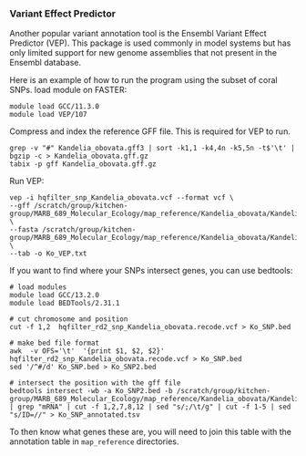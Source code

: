 ### Variant Effect Predictor
Another popular variant annotation tool is the Ensembl Variant Effect Predictor (VEP). This package is used commonly in model systems but has only limited support for new genome assemblies that not present in the Ensembl database.

Here is an example of how to run the program using the subset of coral SNPs.
load module on FASTER:
```
module load GCC/11.3.0
module load VEP/107
```

Compress and index the reference GFF file. This is required for VEP to run.
```
grep -v "#" Kandelia_obovata.gff3 | sort -k1,1 -k4,4n -k5,5n -t$'\t' | bgzip -c > Kandelia_obovata.gff.gz
tabix -p gff Kandelia_obovata.gff.gz
```

Run VEP:
```
vep -i hqfilter_snp_Kandelia_obovata.vcf --format vcf \
--gff /scratch/group/kitchen-group/MARB_689_Molecular_Ecology/map_reference/Kandelia_obovata/Kandelia_obovata.gff.gz \
--fasta /scratch/group/kitchen-group/MARB_689_Molecular_Ecology/map_reference/Kandelia_obovata/Kandelia_obovata_genome.fa \
--tab -o Ko_VEP.txt
```

If you want to find where your SNPs intersect genes, you can use bedtools:
```
# load modules
module load GCC/13.2.0
module load BEDTools/2.31.1

# cut chromosome and position
cut -f 1,2  hqfilter_rd2_snp_Kandelia_obovata.recode.vcf > Ko_SNP.bed

# make bed file format
awk  -v OFS='\t'  '{print $1, $2, $2}' hqfilter_rd2_snp_Kandelia_obovata.recode.vcf > Ko_SNP.bed
sed '/^#/d' Ko_SNP.bed > Ko_SNP2.bed

# intersect the position with the gff file
bedtools intersect -wb -a Ko_SNP2.bed -b /scratch/group/kitchen-group/MARB_689_Molecular_Ecology/map_reference/Kandelia_obovata/Kandelia_obovata.gff3 | grep "mRNA" | cut -f 1,2,7,8,12 | sed "s/;/\t/g" | cut -f 1-5 | sed "s/ID=//" > Ko_SNP_annotated.tsv

```

To then know what genes these are, you will need to join this table with the annotation table in `map_reference` directories.